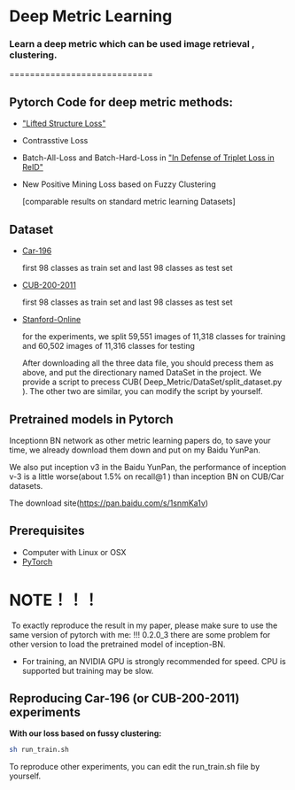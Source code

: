 # Deep Metric Learning

### Learn a deep metric which can be used image retrieval , clustering.
============================

## Pytorch Code for deep metric methods:

- ["Lifted Structure Loss"](
https://www.cv-foundation.org/openaccess/content_cvpr_2016/papers/Song_Deep_Metric_Learning_CVPR_2016_paper.pdf)

- Contrasstive Loss 

- Batch-All-Loss and Batch-Hard-Loss in ["In Defense of Triplet Loss in ReID"](https://arxiv.org/abs/1703.07737)

- New Positive Mining Loss based on Fuzzy Clustering 

   [comparable results on standard metric learning Datasets]

## Dataset
- [Car-196](http://ai.stanford.edu/~jkrause/cars/car_devkit.tgz)

   first 98 classes as train set and last 98 classes as test set
- [CUB-200-2011](http://www.vision.caltech.edu/visipedia-data/CUB-200/images.tgz)

  first 98 classes as train set and last 98 classes as test set

- [Stanford-Online](ftp://cs.stanford.edu/cs/cvgl/Stanford_Online_Products.zip)
  
  for the experiments, we split 59,551 images of 11,318 classes for training and 60,502 images of 11,316 classes for testing

  After downloading all the three data file, you should precess them as above, and put the directionary named DataSet in the project.
  We provide a script to precess CUB( Deep_Metric/DataSet/split_dataset.py ). The other two are similar, you can modify the script by yourself.


## Pretrained models in Pytorch

Inceptionn BN network as other metric learning papers do, to save your time, we already download them down and put on my Baidu YunPan.

We also put inception v3 in the Baidu YunPan, the performance of inception v-3 is a little worse(about 1.5% on recall@1 ) than inception BN on CUB/Car datasets.

The download site(https://pan.baidu.com/s/1snmKa1v)

## Prerequisites
- Computer with Linux or OSX
- [PyTorch](http://pytorch.org)
  
 # NOTE！！！
  To exactly reproduce the result in my paper, please make sure to use the same version of pytorch with me: !!! 0.2.0_3
  there are some problem for other version to load the pretrained model of inception-BN.
  
- For training, an NVIDIA GPU is strongly recommended for speed. CPU is supported but training may be slow.

## Reproducing Car-196 (or CUB-200-2011) experiments

**With our loss based on fussy clustering:**

```bash
sh run_train.sh
```

To reproduce other experiments, you can edit the run_train.sh file by yourself.

